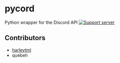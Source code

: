 # pycord
Python wrapper for the Discord API
[![Support server](https://img.shields.io/discord/817344144384983059.svg?label=discord&style=flat)](https://discord.gg/p3VEUAuHbM)

## Contributors
* [harleytml](https://github.com/harleytml/)
* quebeh
